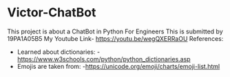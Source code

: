 # Victor-ChatBot 
This project is about a ChatBot in Python For Engineers
This is submitted by 19PA1A05B5 
My Youtube Link- https://youtu.be/wegQXERRaOU
References:
  * Learned about dictionaries:
    -https://www.w3schools.com/python/python_dictionaries.asp 
  * Emojis are taken from: 
    -https://unicode.org/emoji/charts/emoji-list.html
